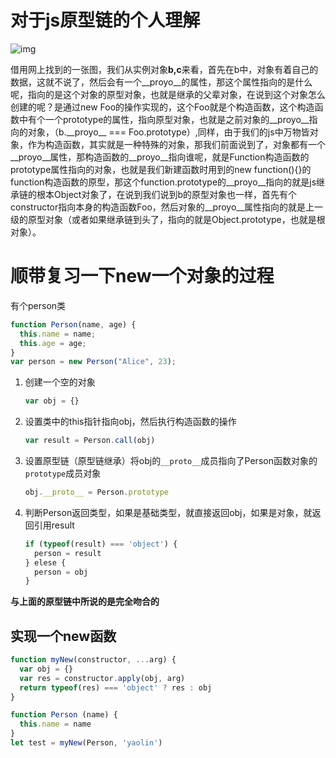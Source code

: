 # 对于js原型链的个人理解

![img](https://upload-images.jianshu.io/upload_images/15932532-cb246befed007789.png?imageMogr2/auto-orient/strip|imageView2/2/w/638/format/webp)

借用网上找到的一张图，我们从实例对象**b,c**来看，首先在b中，对象有着自己的数据，这就不说了，然后会有一个\_\_proyo\_\_的属性，那这个属性指向的是什么呢，指向的是这个对象的原型对象，也就是继承的父辈对象，在说到这个对象怎么创建的呢？是通过new Foo的操作实现的，这个Foo就是个构造函数，这个构造函数中有个一个prototype的属性，指向原型对象，也就是之前对象的\_\_proyo\_\_指向的对象，（b.\_\_proyo\_\_ ===  Foo.prototype）,同样，由于我们的js中万物皆对象，作为构造函数，其实就是一种特殊的对象，那我们前面说到了，对象都有一个\_\_proyo\_\_属性，那构造函数的\_\_proyo\_\_指向谁呢，就是Function构造函数的prototype属性指向的对象，也就是我们新建函数时用到的new function(){}的function构造函数的原型，那这个function.prototype的\_\_proyo\_\_指向的就是js继承链的根本Object对象了，在说到我们说到b的原型对象也一样，首先有个constructor指向本身的构造函数Foo，然后对象的\_\_proyo\_\_属性指向的就是上一级的原型对象（或者如果继承链到头了，指向的就是Object.prototype，也就是根对象）。







# 顺带复习一下new一个对象的过程

有个person类

```js
function Person(name, age) {
  this.name = name;
  this.age = age;
}
var person = new Person("Alice", 23);
```



1. 创建一个空的对象

   ```js
   var obj = {}
   ```

   

2. 设置类中的this指针指向obj，然后执行构造函数的操作

   ```js
   var result = Person.call(obj)
   ```

   

3. 设置原型链（原型链继承）将obj的`__proto__`成员指向了Person函数对象的`prototype`成员对象

   ```js
   obj.__proto__ = Person.prototype
   ```

4. 判断Person返回类型，如果是基础类型，就直接返回obj，如果是对象，就返回引用result

   ```js
   if (typeof(result) === 'object') {
     person = result
   } elese {
     person = obj
   }
   ```

   

**与上面的原型链中所说的是完全吻合的**



## 实现一个new函数



```js
function myNew(constructor, ...arg) {
  var obj = {}
  var res = constructor.apply(obj, arg)
  return typeof(res) === 'object' ? res : obj
}

function Person (name) {
  this.name = name
}
let test = myNew(Person, 'yaolin')
```

